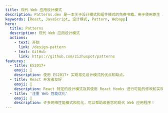 ```yaml
---
title: 现代 Web 应用设计模式
description: Patterns.dev 是一本关于设计模式和组件模式的免费书籍，用于使用原生 JavaScript 和 React 构建强大的 Web 应用程序。
keywords: [React, JavaScript, 设计模式, Pattern, Webapp]
hero:
  title: Patterns
  description: 现代 Web 应用设计模式
  actions:
    - text: 开始
      link: /design-pattern
    - text: GitHub
      link: https://github.com/zizhuspot/patterns
features:
  - title: ES2017+
    emoji: 💎
    description: 使用 ES2017+ 实现常见设计模式的优点和缺点。
  - title: React 开发者友好
    emoji: 🌈
    description: React 特定的设计模式及其使用 React Hooks 进行可能的修改和实现。
  - title: '注重 Web 性能优化'
    emoji: 🚀
    description: 许多网络性能模式和优化，可以帮助改善您的现代 Web 应用程序！
---
```

